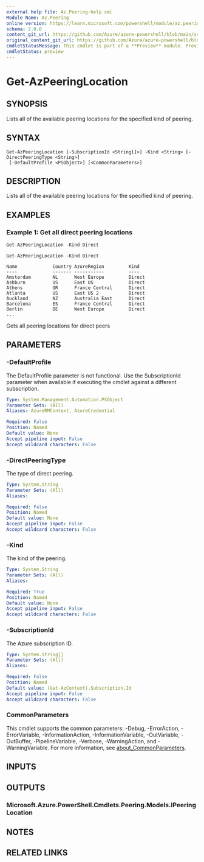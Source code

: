 ```yaml
---
external help file: Az.Peering-help.xml
Module Name: Az.Peering
online version: https://learn.microsoft.com/powershell/module/az.peering/get-azpeeringlocation
schema: 2.0.0
content_git_url: https://github.com/Azure/azure-powershell/blob/main/src/Peering/Peering/help/Get-AzPeeringLocation.md
original_content_git_url: https://github.com/Azure/azure-powershell/blob/main/src/Peering/Peering/help/Get-AzPeeringLocation.md
cmdletStatusMessage: This cmdlet is part of a **Preview** module. Preview versions aren't recommended for use in production environments. For more information, see https://aka.ms/azps-refstatus.
cmdletStatus: preview
---
```

# Get-AzPeeringLocation

## SYNOPSIS
Lists all of the available peering locations for the specified kind of peering.

## SYNTAX

```
Get-AzPeeringLocation [-SubscriptionId <String[]>] -Kind <String> [-DirectPeeringType <String>]
 [-DefaultProfile <PSObject>] [<CommonParameters>]
```

## DESCRIPTION
Lists all of the available peering locations for the specified kind of peering.

## EXAMPLES

### Example 1: Get all direct peering locations
```powershell
Get-AzPeeringLocation -Kind Direct
```

```output
Get-AzPeeringLocation -Kind Direct

Name             Country AzureRegion         Kind
----             ------- -----------         ----
Amsterdam        NL      West Europe         Direct
Ashburn          US      East US             Direct
Athens           GR      France Central      Direct
Atlanta          US      East US 2           Direct
Auckland         NZ      Australia East      Direct
Barcelona        ES      France Central      Direct
Berlin           DE      West Europe         Direct
...
```

Gets all peering locations for direct peers

## PARAMETERS

### -DefaultProfile
The DefaultProfile parameter is not functional.
Use the SubscriptionId parameter when available if executing the cmdlet against a different subscription.

```yaml
Type: System.Management.Automation.PSObject
Parameter Sets: (All)
Aliases: AzureRMContext, AzureCredential

Required: False
Position: Named
Default value: None
Accept pipeline input: False
Accept wildcard characters: False
```

### -DirectPeeringType
The type of direct peering.

```yaml
Type: System.String
Parameter Sets: (All)
Aliases:

Required: False
Position: Named
Default value: None
Accept pipeline input: False
Accept wildcard characters: False
```

### -Kind
The kind of the peering.

```yaml
Type: System.String
Parameter Sets: (All)
Aliases:

Required: True
Position: Named
Default value: None
Accept pipeline input: False
Accept wildcard characters: False
```

### -SubscriptionId
The Azure subscription ID.

```yaml
Type: System.String[]
Parameter Sets: (All)
Aliases:

Required: False
Position: Named
Default value: (Get-AzContext).Subscription.Id
Accept pipeline input: False
Accept wildcard characters: False
```

### CommonParameters
This cmdlet supports the common parameters: -Debug, -ErrorAction, -ErrorVariable, -InformationAction, -InformationVariable, -OutVariable, -OutBuffer, -PipelineVariable, -Verbose, -WarningAction, and -WarningVariable. For more information, see [about_CommonParameters](http://go.microsoft.com/fwlink/?LinkID=113216).

## INPUTS

## OUTPUTS

### Microsoft.Azure.PowerShell.Cmdlets.Peering.Models.IPeeringLocation

## NOTES

## RELATED LINKS

